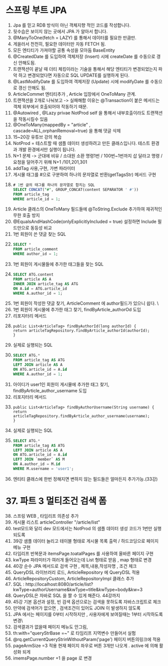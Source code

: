 # 스프링 부트 JPA

1. Jpa 를 믿고 RDB 방식이 아닌 객체지향 적인 코드를 작성합니다.
2. 뒷수습은 보이지 않는 곳에서 JPA 가 알아서 합니다. 
3. @ManyToOne(fetch = LAZY) 를 통해서 데이터를 필요한 만큼만.
4. 게을러서 천천히, 필요한 데이터만 자동 FETCH 됨.
5. 모든 엔티티가 가져야할 공통 속성을 모아둠 BaseEntity
6. @CreatedDate 를 도입하여 객체저장 (Insert) 시에 createDate 를 수동으로 갱신 안해도됨. 
7. 트랜잭션이 끝날 때 더티 체킹이라는 기술을 통해서 해당 엔티티가 변경되었는지 파악 하고 변경되었다면 자동으로 SQL UPDATE를 실행하게 된다.
8. @LastModifyDate 를 도입하여 객제저장 (Update) 시에 modifyDate 를 수동으로 갱신 안해도 됨.
9. ArticleCommet 엔티티추가 , Article 입장에서 OneToMany 관계.
10. 트랜잭션을 2개로 나눠보고 -> 실패해함 이유는 @Transaction이 붙은 메서드는 객체 외부에서 호출되어야 작동하기 때문.
11. @Autowired , @Lazy privae NotProd self 을 통해서 내부호출이라도 트랜잭션을 작동시킬수 있음 
12. @OneToMany(mappedBy = "article" , cascade=ALL,orphanRemoval=true) 을 통해 댓글 삭제
13. 15~20강 유튜브 강의 복습 
14. NotProd = 테스트할 때 샘플 데이터 생성하려고 만든 클래스입니다.
    테스트 환경과 개발 환경에서만 실행이 됩니다.
15. N+1 문제 -> 군대에 비유 / 소대원 소환 명령1번 / 100번~1번까지 삽 달라고 명령 / 요청을 덜어주기 위해 N+1 /101,201,301
16. addTag 사용,구현, 가변 파라미터
17. 게시물 태그를 #으로 구분하여 하나의 문자열로 반환(getTagsStr) 메서드 구현
18. ```sql
    # 1번 글의 태그를 하나의 문자열로 합치는 SQL
    SELECT CONCAT("#", GROUP_CONCAT(content SEPARATOR ' #'))
    FROM article_tag
    WHERE article_id = 1;
    ```
19. Article 클래스의 OneToMany 필드들에 @ToString.Exclude 추가하여 재귀적인 무한 호출 방지 
20. @EqualsAndHashCode(onlyExplicitlyIncluded = true) 설정하면 Include 필드만으로 동등성 비교
21. 1번 회원이 쓴 댓글 찾는 SQL 
22. ```sql
    SELECT *
    FROM article_comment
    WHERE author_id = 1;
    ```
23. 1번 회원이 게시물들에 추가한 태그들을 찾는 SQL
24. ```sql
    SELECT ATG.content
    FROM article AS A
    INNER JOIN article_tag AS ATG
    ON A.id = ATG.article_id
    WHERE A.author_id = 1;
    ```
25. 1번 회원이 작성한 댓글 찾기, ArticleComment 에 author필드가 있으니 쉽다. \
26. 1번 회원이 게시물에 추가한 태그 찾기, findByArticle_authorOd 도입 
27. 리포지터리 메서드 
28. ```
    public List<ArticleTag> findByAuthorId(long authorId) {
    return articleTagRepository.findByArticle_authorId(authorId);
    }
    ```
29. 실제로 실행되는 SQL 
30. ```sql
    SELECT ATG.*
    FROM article_tag AS ATG
    LEFT JOIN article AS A
    ON ATG.article_id = A.id
    WHERE A.author_id = 1;
    ```
31. 아이디가 user1인 회원이 게시물에 추가한 태그 찾기, findByArticle_author_username 도입
32. 리포지터리 메서드
33. ```
    public List<ArticleTag> findByAuthorUsername(String username) {
    return articleTagRepository.findByArticle_author_username(username);
    }
    ```
34. 실제로 실행되는 SQL 
35. ```sql
    SELECT ATG.*
    FROM article_tag AS ATG
    LEFT JOIN article AS A
    ON ATG.article_id = A.id
    LEFT JOIN `member` AS M
    ON A.author_id = M.id
    WHERE M.username = 'user1';
    ```
36. 엔티티 클래스에 한번 정해지면 변하지 않는 필드들은 얼마든지 추가가능.(33강)
# 37. 파트 3 멀티조건 검색 폼
38. 스프링 WEB , 타임리프 의존성 추가    
39. 게시물 리스트 articleController "/article/list"
40. test모드와 달리 dev 모드에서는 NotProd 의 샘플 데이터 생성 코드가 1번만 실행되도록 
41. 39강 샘플 데이터 늘리고 테이블 형태로 게시물 목록 출력 / 하드코딩으로 페이지 메뉴 구현 
42. 타임리프 반복문과 itemsPage.toatalPages 를 사용하여 올바른 페이지 구현 
43. kwType 파라미터가 여러개 들어오는데 List 형태로 받음 , map 형태로 변경
44. 40강 순수 JPA 메서드로 검색 구현 , 제목,내용,작성자명 , 조건 체크 
45. QueryDSL 라이브러리 로드, ArticleRepository 에 QueryDSL 적용
46.  ArticleRepositoryCustom, ArticleRepositoryImpl 클래스 추가
47. SQL : http://localhost:8080/article/list?kwType=authorUsername&kwType=title&kwType=body&kw=3
48. QueryDSL은 자바로 SQL 을 짤 수 있게 해준다. 44강까지 
49. 45강 기본 옵션과 설정, 빈 검색 옵션으로는 검색을 못하도록 자바스크립트로 체크
50. 만약에 검색어가 없으면 , 검색조건이 있어도 JOIN 이 발생하지 않도록 
51. JPA 에서는 페이지를 0부터 시작하지만 , 사용자에게 보여질때는 1부터 시작하도록 변경\
52. 검색결과가 없을때 페이지 메뉴도 안그림, 
53. th:with="queryStrBase =~" 로 타임리프 지역변수 만들어서 실험 
54. @rq.getCurrentQueryStrinWithoutParam('page') 페이지 버튼의링크에 적용
55. pageArmSize =3 적용 현재 페이지 좌우로 버튼 3개만 나오게 . active 에 의해 활성화 되게
56. imemsPage.number +1 을 page 로 변경